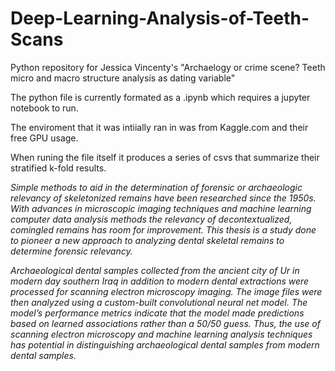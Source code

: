 # Deep-Learning-Analysis-of-Teeth-Scans

Python repository for Jessica Vincenty's "Archaelogy or crime scene? Teeth micro and macro structure analysis as dating variable"

The python file is currently formated as a .ipynb which requires a jupyter notebook to run.

The enviroment that it was intiially ran in was from Kaggle.com and their free GPU usage.

When runing the file itself it produces a series of csvs that summarize their stratified k-fold results.

<i> Simple methods to aid in the determination of forensic or archaeologic relevancy of skeletonized remains have been researched since the 1950s.  With advances in microscopic imaging techniques and machine learning computer data analysis methods the relevancy of decontextualized, comingled remains has room for improvement.  This thesis is a study done to pioneer a new approach to analyzing dental skeletal remains to determine forensic relevancy. 
  
  Archaeological dental samples collected from the ancient city of Ur in modern day southern Iraq in addition to modern dental extractions were processed for scanning electron microscopy imaging.  The image files were then analyzed using a custom-built convolutional neural net model.  The model’s performance metrics indicate that the model made predictions based on learned associations rather than a 50/50 guess.  Thus, the use of scanning electron microscopy and machine learning analysis techniques has potential in distinguishing archaeological dental samples from modern dental samples.</i>
